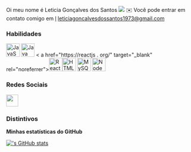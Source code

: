 Oi meu nome é Leticia Gonçalves dos Santos ![](https://user-images.githubusercontent.com/18350557/176309783-0785949b-9127-417c-8b55-ab5a4333674e.gif) 
 ✉️ Você pode entrar em contato comigo em [l](mailto:le) [leticiagoncalvesdossantos1973@gmail.com](mailto:leticiagoncalvesdossantos1973@gmail.com)

### Habilidades


<p align="left">
<a href="https://developer.mozilla.org/en-US/docs/Web/JavaScript" target="_blank" rel="noreferrer"><img src="https://raw.githubusercontent.com/danielcranney/readme-generator/main/public/icons/skills/javascript-colored.svg" width="36" height="36" alt="JavaScript" / ></a> <a href="https://www.oracle.com/java/" target="_blank" rel="noreferrer"><img src="https://raw.githubusercontent.com/danielcranney/readme-generator/main/public/icons/skills/java-colored.svg" width="36" height="36" alt="Java" /></a> <
a href="https://reactjs
.
org/" target="_blank" rel="noreferrer"><img src="https://raw.githubusercontent.com/danielcranney/readme-generator/main/public/icons/skills/react-colored.svg" width="36" height="36" alt="React" /></a><a href="https://developer.mozilla.org/en-US/docs/Glossary/HTML5" target="_blank" rel="noreferrer"><img src="https://raw.githubusercontent.com/danielcranney/readme-generator/main/public/icons/skills/html5-colored.svg" width="36" height="36" alt="HTML5" /></a> <a href="https://www.mysql.com/" target="_blank" rel="noreferrer"><img src="https://raw.githubusercontent.com/danielcranney/readme-generator/main/public/icons/skills/mysql-colored.svg" width="36" height="36" alt="MySQL" /></a> <a href="https://nodejs.org/en/" target="_blank" rel="noreferrer"><img src=
"https://raw.githubusercontent
.
com/danielcranney/readme-generator/main/public/icons/skills/nodejs-colored.svg" width="36" height="36" alt="NodeJS" /></a> </p>


### Redes Sociais

<p align="left"> <a href="https://www.linkedin.com/in/Leticia Gonçalves" target="_blank" rel="noreferrer"><img src="https://raw.githubusercontent.com/danielcranney/readme-generator/main/public/icons/socials/linkedin.svg" width="32" height="32" /></a></p>

### Distintivos

<b>Minhas estatísticas do GitHub</b>

<a href="http://www.github.com/"><img src="https://github-readme-stats.vercel.app/api?username=&show_icons=true&hide=stars,commits,prs,issues,contribs&title_color=ffffff&text_color=64748b&icon_color=0f172a&bg_color=181824&hide_border=true&show_icons=true" alt="'s GitHub stats" /></a>

